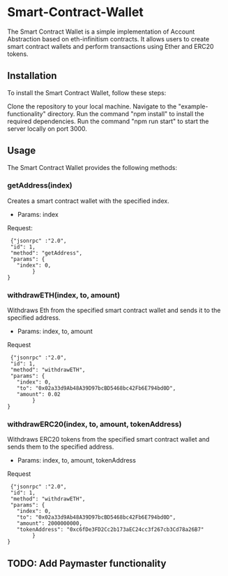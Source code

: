 # Smart-Contract-Wallet
The Smart Contract Wallet is a simple implementation of Account Abstraction based on eth-infinitism contracts. It allows users to create smart contract wallets and perform transactions using Ether and ERC20 tokens.

## Installation

To install the Smart Contract Wallet, follow these steps:

Clone the repository to your local machine.
Navigate to the "example-functionality" directory.
Run the command "npm install" to install the required dependencies.
Run the command "npm run start" to start the server locally on port 3000.

## Usage

The Smart Contract Wallet provides the following methods:

### getAddress(index)

Creates a smart contract wallet with the specified index.

- Params: index

Request:

```
 {"jsonrpc" :"2.0",
 "id": 1,
 "method": "getAddress",
 "params": {
   "index": 0,
        }
}
```

### withdrawETH(index, to, amount)

Withdraws Eth from the specified smart contract wallet and sends it to the specified address.

- Params: index, to, amount

Request

```
 {"jsonrpc" :"2.0",
 "id": 1,
 "method": "withdrawETH",
 "params": {
   "index": 0,
   "to": "0x02a33d9Ab48A39D97bcBD5468bc42Fb6E794bd0D",
   "amount": 0.02
        }
}
```

### withdrawERC20(index, to, amount, tokenAddress)

Withdraws ERC20 tokens from the specified smart contract wallet and sends them to the specified address.

- Params: index, to, amount, tokenAddress

Request

```
 {"jsonrpc" :"2.0",
 "id": 1,
 "method": "withdrawETH",
 "params": {
   "index": 0,
   "to": "0x02a33d9Ab48A39D97bcBD5468bc42Fb6E794bd0D",
   "amount": 2000000000,
   "tokenAddress": "0xc6fDe3FD2Cc2b173aEC24cc3f267cb3Cd78a26B7"
        }
}
```


## TODO: Add Paymaster functionality
